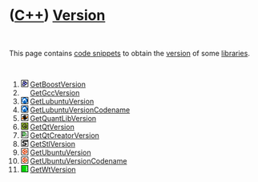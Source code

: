 



 

 

 

 

 

([C++](Cpp.htm)) [Version](CppVersion.htm)
==========================================

 

This page contains [code snippets](CppCodeSnippets.htm) to obtain the
[version](CppVersion.htm) of some [libraries](CppLibrary.htm).

 

1.  ![Boost](PicBoost.png) [GetBoostVersion](CppGetBoostVersion.htm)
2.  ![ ](PicSpacer.png) [GetGccVersion](CppGetGccVersion.htm)
3.  ![Lubuntu](PicLubuntu.png)
    [GetLubuntuVersion](CppGetLubuntuVersion.htm)
4.  ![Lubuntu](PicLubuntu.png)
    [GetLubuntuVersionCodename](CppGetLubuntuVersionCodename.htm)
5.  ![QuantLib](PicQuantLib.png)
    [GetQuantLibVersion](CppGetQuantLibVersion.htm)
6.  ![Qt](PicQt.png) [GetQtVersion](CppGetQtVersion.htm)
7.  ![Qt Creator](PicQtCreator.png)
    [GetQtCreatorVersion](CppGetQtCreatorVersion.htm)
8.  ![STL](PicStl.png) [GetStlVersion](CppGetStlVersion.htm)
9.  ![Ubuntu](PicUbuntu.png) [GetUbuntuVersion](CppGetUbuntuVersion.htm)
10. ![Ubuntu](PicUbuntu.png)
    [GetUbuntuVersionCodename](CppGetUbuntuVersionCodename.htm)
11. ![Wt](PicWt.png) [GetWtVersion](CppGetWtVersion.htm)

 

 

 

 

 





 



